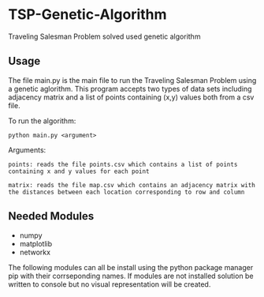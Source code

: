 # TSP-Genetic-Algorithm
Traveling Salesman Problem solved used genetic algorithm


## Usage

The file main.py is the main file to run the Traveling Salesman Problem using a genetic aglorithm. This program accepts two types of data sets including adjacency matrix and a list of points containing (x,y) values both from a csv file.

To run the algorithm:

    python main.py <argument>

Arguments:

    points: reads the file points.csv which contains a list of points containing x and y values for each point

    matrix: reads the file map.csv which contains an adjacency matrix with the distances between each location corresponding to row and column

## Needed Modules

* numpy
* matplotlib
* networkx

The following modules can all be install using the python package manager pip with their corrseponding names. If modules are not installed solution be written to console but no visual representation will be created.